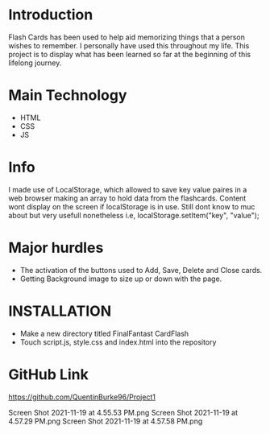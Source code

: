 # Introduction 
Flash Cards has been used to help aid memorizing things that a person wishes to remember. I personally have used this throughout my life. This project is to display what has been learned so far at the beginning of this lifelong journey.

# Main Technology 
* HTML
* CSS
* JS

# Info
I made use of LocalStorage, which allowed to save key value paires in a web browser making an array to hold data from the flashcards. Content wont display on the screen if localStorage is in use. Still dont know to muc about but very usefull nonetheless 
i.e, localStorage.setItem("key", "value"); 

# Major hurdles 
* The activation of the buttons used to Add, Save, Delete and Close cards.
* Getting Background image to size up or down with the page. 

# INSTALLATION
* Make a new directory titled FinalFantast CardFlash
* Touch script.js, style.css and index.html into the repository  

# GitHub Link 
https://github.com/QuentinBurke96/Project1 

![]()Screen Shot 2021-11-19 at 4.55.53 PM.png
![]()Screen Shot 2021-11-19 at 4.57.29 PM.png
![]()Screen Shot 2021-11-19 at 4.57.58 PM.png
